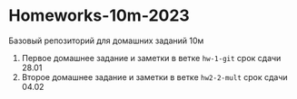 # Homeworks-10m-2023
Базовый репозиторий для домашних заданий 10м

1. Первое домашнее задание и заметки в ветке `hw-1-git` срок сдачи 28.01
2. Второе домашнее задание и заметки в ветке `hw2-2-mult` срок сдачи 04.02